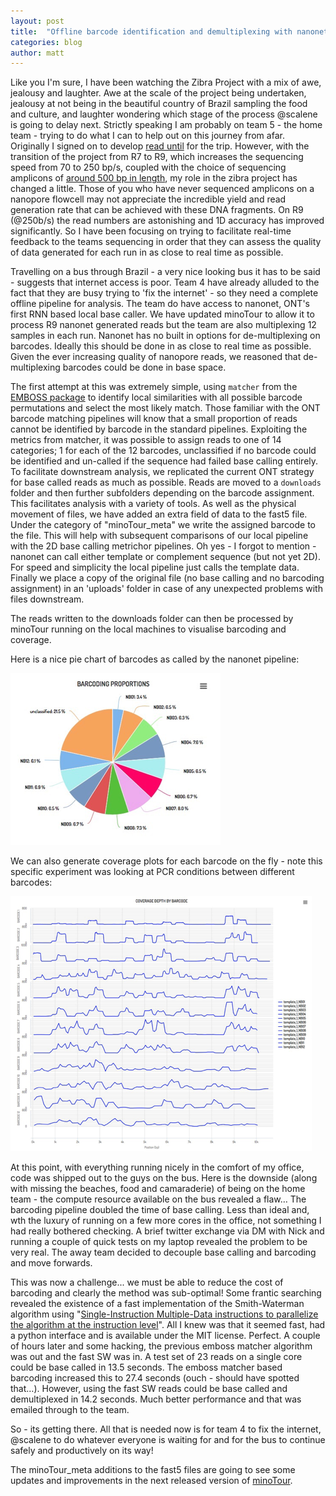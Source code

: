 ```yaml
---
layout: post
title:  "Offline barcode identification and demultiplexing with nanonet"
categories: blog
author: matt
---
```


Like you I'm sure, I have been watching the Zibra Project with a mix of awe, jealousy and laughter. Awe at the scale of the project being undertaken, jealousy at not being in the beautiful country of Brazil sampling the food and culture, and laughter wondering which stage of the process @scalene is going to delay next. Strictly speaking I am probably on team 5 - the home team - trying to do what I can to help out on this journey from afar. Originally I signed on to develop <a href="">read until</a> for the trip. However, with the transition of the project from R7 to R9, which increases the sequencing speed from 70 to 250 bp/s, coupled with the choice of sequencing amplicons of <a href="">around 500 bp in length</a>, my role in the zibra project has changed a little. Those of you who have never sequenced amplicons on a nanopore flowcell may not appreciate the incredible yield and read generation rate that can be achieved with these DNA fragments. On R9 (@250b/s) the read numbers are astonishing and 1D accuracy has improved significantly. So I have been focusing on trying to facilitate real-time feedback to the teams sequencing in order that they can assess the quality of data generated for each run in as close to real time as possible.

Travelling on a bus through Brazil - a very nice looking bus it has to be said - suggests that internet access is poor. Team 4 have already alluded to the fact that they are busy trying to 'fix the internet' - so they need a complete offline pipeline for analysis. The team do have access to nanonet, ONT's first RNN based local base caller. We have updated minoTour to allow it to process R9 nanonet generated reads but the team are also multiplexing 12 samples in each run. Nanonet has no built in options for de-multiplexing on barcodes. Ideally this should be done in as close to real time as possible. Given the ever increasing quality of nanopore reads, we reasoned that de-multiplexing barcodes could be done in base space.

The first attempt at this was extremely simple, using ``matcher`` from the <a href="http://www.ebi.ac.uk/Tools/psa/emboss_matcher/nucleotide.html">EMBOSS package</a> to identify local similarities with all possible barcode permutations and select the most likely match. Those familiar with the ONT barcode matching pipelines will know that a small proportion of reads cannot be identified by barcode in the standard pipelines. Exploiting the metrics from matcher, it was possible to assign reads to one of 14 categories; 1 for each of the 12 barcodes, unclassified if no barcode could be identified and un-called if the sequence had failed base calling entirely. To facilitate downstream analysis, we replicated the current ONT strategy for base called reads as much as possible. Reads are moved to a ``downloads`` folder and then further subfolders depending on the barcode assignment. This facilitates analysis with a variety of tools. As well as the physical movement of files, we have added an extra field of data to the fast5 file. Under the category of "minoTour_meta" we write the assigned barcode to the file. This will help with subsequent comparisons of our local pipeline with the 2D base calling metrichor pipelines. Oh yes - I forgot to mention - nanonet can call either template or complement sequence (but not yet 2D). For speed and simplicity the local pipeline just calls the template data. Finally we place a copy of the original file (no base calling and no barcoding assignment) in an 'uploads' folder in case of any unexpected problems with files downstream.

The reads written to the downloads folder can then be processed by minoTour running on the local machines to visualise barcoding and coverage. 

Here is a nice pie chart of barcodes as called by the nanonet pipeline: 

<img src="/images/blog/2016-06-07-barcode-matchin.png" />

We can also generate coverage plots for each barcode on the fly - note this specific experiment was looking at PCR conditions between different barcodes: 

<img src="/images/blog/2016-06-07-barcode-plot.png" />

At this point, with everything running nicely in the comfort of my office, code was shipped out to the guys on the bus. Here is the downside (along with missing the beaches, food and camaraderie) of being on the home team - the compute resource available on the bus revealed a flaw… The barcoding pipeline doubled the time of base calling. Less than ideal and, wth the luxury of running on a few more cores in the office, not something I had really bothered checking. A brief twitter exchange via DM with Nick and running a couple of quick tests on my laptop revealed the problem to be very real. The away team decided to decouple base calling and barcoding and move forwards.

This was now a challenge... we must be able to reduce the cost of barcoding and clearly the method was sub-optimal! Some frantic searching revealed the existence of a fast implementation of the Smith-Waterman algorithm using "<a href="https://github.com/mengyao/Complete-Striped-Smith-Waterman-Library">Single-Instruction Multiple-Data instructions to parallelize the algorithm at the instruction level</a>". All I knew was that it seemed fast, had a python interface and is available under the MIT license. Perfect. A  couple of hours later and some hacking, the previous emboss matcher algorithm was out and the fast SW was in. A test set of 23 reads on a single core could be base called in 13.5 seconds. The emboss matcher based barcoding increased this to 27.4 seconds (ouch - should have spotted that…). However, using the fast SW reads could be base called and demultiplexed in 14.2 seconds. Much better performance and that was emailed through to the team.

So - its getting there. All that is needed now is for team 4 to fix the internet, @scalene to do whatever everyone is waiting for and for the bus to continue safely and productively on its way! 



The minoTour_meta additions to the fast5 files are going to see some updates and improvements in the next released version of <a href="http://minotour.nottingham.ac.uk">minoTour</a>.

